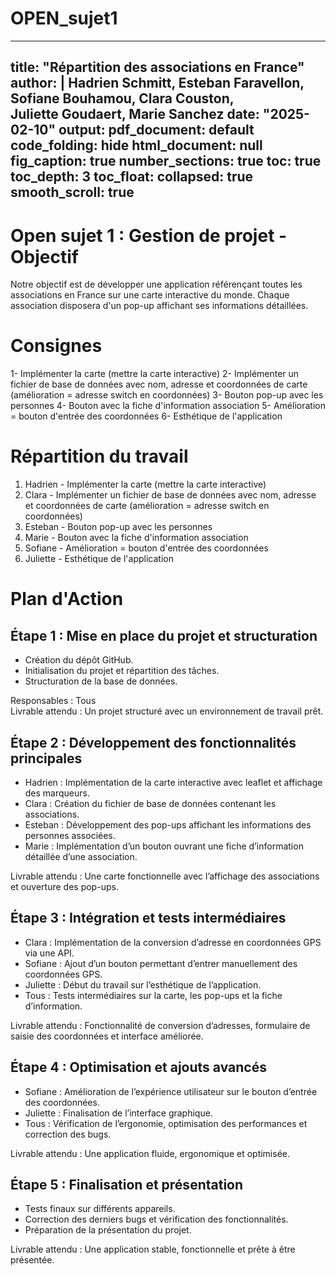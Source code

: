 # OPEN_sujet1


---
title: "Répartition des associations en France"
author: |
  Hadrien Schmitt, Esteban Faravellon,  
  Sofiane Bouhamou, Clara Couston,  
  Juliette Goudaert, Marie Sanchez
date: "2025-02-10"
output:
  pdf_document: default
  code_folding: hide
  html_document: null
fig_caption: true
number_sections: true
toc: true
toc_depth: 3
toc_float:
  collapsed: true
smooth_scroll: true 
---

# Open sujet 1 : Gestion de projet - Objectif

Notre objectif est de développer une application référençant toutes les associations en France sur une carte interactive du monde. Chaque association disposera d'un pop-up affichant ses informations détaillées.

# Consignes

1- Implémenter la carte (mettre la carte interactive)
2- Implémenter un fichier de base de données avec nom, adresse et coordonnées de carte (amélioration = adresse switch en coordonnées)
3- Bouton pop-up avec les personnes
4- Bouton avec la fiche d'information association
5- Amélioration = bouton d'entrée des coordonnées
6- Esthétique de l'application

# Répartition du travail

1) Hadrien - Implémenter la carte (mettre la carte interactive)
2) Clara - Implémenter un fichier de base de données avec nom, adresse et coordonnées de carte (amélioration = adresse switch en coordonnées)
3) Esteban - Bouton pop-up avec les personnes
4) Marie - Bouton avec la fiche d'information association
5) Sofiane - Amélioration = bouton d'entrée des coordonnées
6) Juliette - Esthétique de l'application

# Plan d'Action

## Étape 1 : Mise en place du projet et structuration
- Création du dépôt GitHub.
- Initialisation du projet et répartition des tâches.
- Structuration de la base de données.

Responsables : Tous  
Livrable attendu : Un projet structuré avec un environnement de travail prêt.

## Étape 2 : Développement des fonctionnalités principales
- Hadrien : Implémentation de la carte interactive avec leaflet et affichage des marqueurs.
- Clara : Création du fichier de base de données contenant les associations.
- Esteban : Développement des pop-ups affichant les informations des personnes associées.
- Marie : Implémentation d’un bouton ouvrant une fiche d’information détaillée d’une association.

Livrable attendu : Une carte fonctionnelle avec l’affichage des associations et ouverture des pop-ups.

## Étape 3 : Intégration et tests intermédiaires
- Clara : Implémentation de la conversion d’adresse en coordonnées GPS via une API.
- Sofiane : Ajout d’un bouton permettant d’entrer manuellement des coordonnées GPS.
- Juliette : Début du travail sur l’esthétique de l’application.
- Tous : Tests intermédiaires sur la carte, les pop-ups et la fiche d’information.

Livrable attendu : Fonctionnalité de conversion d’adresses, formulaire de saisie des coordonnées et interface améliorée.

## Étape 4 : Optimisation et ajouts avancés
- Sofiane : Amélioration de l’expérience utilisateur sur le bouton d’entrée des coordonnées.
- Juliette : Finalisation de l’interface graphique.
- Tous : Vérification de l’ergonomie, optimisation des performances et correction des bugs.

Livrable attendu : Une application fluide, ergonomique et optimisée.

## Étape 5 : Finalisation et présentation
- Tests finaux sur différents appareils.
- Correction des derniers bugs et vérification des fonctionnalités.
- Préparation de la présentation du projet.

Livrable attendu : Une application stable, fonctionnelle et prête à être présentée.
